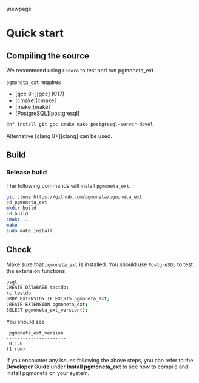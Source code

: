 \newpage

# Quick start

## Compiling the source

We recommend using `Fedora` to test and run pgmoneta_ext.

`pgmoneta_ext` requires

* [gcc 8+][gcc] (C17)
* [cmake][cmake]
* [make][make]
* [PostgreSQL][postgresql]

```sh
dnf install git gcc cmake make postgresql-server-devel
```

Alternative [clang 8+][clang] can be used.

## Build

### Release build

The following commands will install `pgmoneta_ext`.

```sh
git clone https://github.com/pgmoneta/pgmoneta_ext
cd pgmoneta_ext
mkdir build
cd build
cmake ..
make
sudo make install
```

## Check

Make sure that `pgmoneta_ext` is installed. You should use `PostgreSQL` to test the extension functions.

``` sh
psql
CREATE DATABASE testdb;
\c testdb
DROP EXTENSION IF EXISTS pgmoneta_ext;
CREATE EXTENSION pgmoneta_ext;
SELECT pgmoneta_ext_version();
```

You should see

``` console
 pgmoneta_ext_version 
----------------------
 0.1.0
(1 row)
```

If you encounter any issues following the above steps, you can refer to the **Developer Guide** under **Install pgmoneta_ext** to see how to compile and install pgmoneta on your system.
